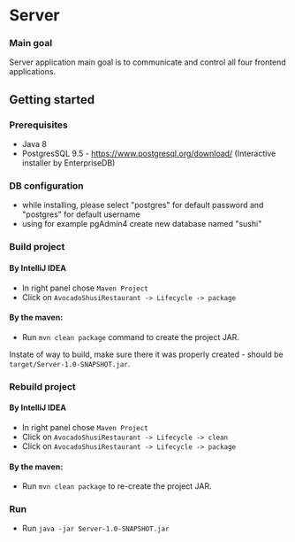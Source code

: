 # Server

### Main goal
Server application main goal is to communicate and control all four frontend applications.

## Getting started

### Prerequisites
  * Java 8
  * PostgresSQL 9.5 - https://www.postgresql.org/download/ (Interactive installer by EnterpriseDB)
  
### DB configuration
   -  while installing, please select "postgres" for default password and "postgres" for default username
   -  using for example pgAdmin4 create new database named "sushi"
   
### Build project

#### By IntelliJ IDEA
  * In right panel chose `Maven Project`
  * Click on `AvocadoShusiRestaurant -> Lifecycle -> package` 

#### By the maven:
  * Run `mvn clean package` command to create the project JAR.
   
Instate of way to build, make sure there it was properly created - should be `target/Server-1.0-SNAPSHOT.jar`.

### Rebuild project

#### By IntelliJ IDEA
  * In right panel chose `Maven Project`
  * Click on `AvocadoShusiRestaurant -> Lifecycle -> clean`
  * Click on `AvocadoShusiRestaurant -> Lifecycle -> package` 

#### By the maven:
  * Run `mvn clean package` to re-create the project JAR.
  
### Run
  * Run `java -jar Server-1.0-SNAPSHOT.jar`